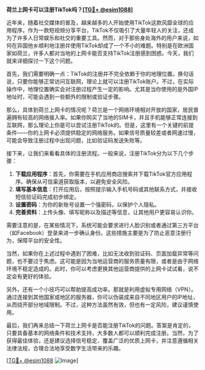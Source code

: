 **荷兰上网卡可以注册TikTok吗？[[TG💪+ @esim1088](https://t.me/s/esim1088)]**

近年来，随着社交媒体的普及，越来越多的人开始使用TikTok这款风靡全球的应用程序。作为一款短视频分享平台，TikTok不仅吸引了大量年轻人的关注，还成为了许多人日常娱乐和社交的重要工具。然而，对于那些身处海外的用户来说，如何在异国他乡顺利地注册并使用TikTok却成了一个不小的难题。特别是在欧洲国家如荷兰，许多人都对当地的上网卡能否支持TikTok注册感到困惑。今天，我们就来详细探讨一下这个问题。

首先，我们需要明确一点：TikTok的注册并不完全依赖于你的地理位置。换句话说，只要你能够正常访问互联网，理论上就可以注册TikTok账户。不过，在实际操作中，地理位置确实会对注册过程产生一定的影响。尤其是当你使用的是外国IP地址时，可能会遇到一些额外的限制或验证步骤。

那么，具体到荷兰上网卡的情况呢？荷兰是一个网络环境相对开放的国家，居民普遍拥有较高的网络接入率。如果你购买了当地的SIM卡，并且手机能够正常连接到互联网，那么理论上你是可以尝试注册TikTok的。但是，这里有一个关键的前提条件——你的上网卡必须提供稳定的网络服务。如果信号质量较差或者网速过慢，可能会导致注册过程中出现问题，比如验证码发送失败等。

接下来，让我们来看看具体的注册流程。一般来说，注册TikTok分为以下几个步骤：

1. **下载应用程序**：首先，你需要在手机应用商店搜索并下载TikTok官方应用程序。确保从可信渠道获取版本，以避免安全风险。
2. **填写基本信息**：打开应用后，按照提示输入手机号码或其他联系方式，并接收短信验证码完成初步绑定。
3. **设置密码**：为你的新账号设置一个强密码，以保护个人隐私。
4. **完善资料**：上传头像、填写昵称以及描述等信息，让其他用户更容易认识你。

需要注意的是，在某些情况下，系统可能会要求进行人脸识别或者通过第三方平台（如Facebook）登录来进一步确认身份。这些措施主要是为了防止恶意注册行为，保障平台的安全性。

当然，如果你在上述过程中遇到了困难，比如无法收到验证码、页面加载异常等问题，也不要过于焦虑。这可能是因为当地运营商的服务质量有限，或者是由于网络环境不稳定造成的。此时，你可以考虑更换其他运营商提供的上网卡试试看，说不定会有更好的体验。

另外，还有一个小技巧可以帮助提高成功率。那就是利用虚拟专用网络（VPN）。通过连接到其他国家或地区的服务器，你可以伪装成来自不同地区用户的IP地址，从而绕开部分地域限制。不过，这种方法虽然有效，但也有一定风险，建议谨慎使用。

最后，我们再来总结一下荷兰上网卡是否能注册TikTok的问题。答案是肯定的，只要具备基本的网络条件和技术支持，大多数人都可以顺利完成注册。当然，为了获得最佳体验，还是建议选择信号稳定、覆盖广泛的优质上网卡，并注意遵循相关法律法规，合理合法地享受数字生活带来的乐趣。

[[TG💪+ @esim1088](https://t.me/s/esim1088) ![Image](https://i.postimg.cc/4NQfJmqS/Snipaste-2025-05-13-00-14-12.png)]